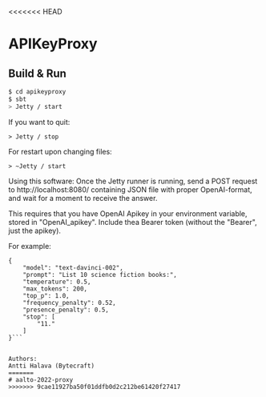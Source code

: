 <<<<<<< HEAD
# APIKeyProxy #

## Build & Run ##

```sh
$ cd apikeyproxy
$ sbt
> Jetty / start
```

If you want to quit:
```
> Jetty / stop
```

For restart upon changing files:
```
> ~Jetty / start
```


Using this software: Once the Jetty runner is running, send a POST request to http://localhost:8080/ containing JSON file with proper OpenAI-format, and wait for a moment to receive the answer.


This requires that you have OpenAI Apikey in your environment variable, stored in "OpenAI_apikey". Include thea Bearer token (without the "Bearer", just the apikey).

For example:

```
{
    "model": "text-davinci-002",
    "prompt": "List 10 science fiction books:",
    "temperature": 0.5,
    "max_tokens": 200,
    "top_p": 1.0,
    "frequency_penalty": 0.52,
    "presence_penalty": 0.5,
    "stop": [
        "11."
    ]
}```


Authors:
Antti Halava (Bytecraft)
=======
# aalto-2022-proxy
>>>>>>> 9cae11927ba50f01ddfb0d2c212be61420f27417
